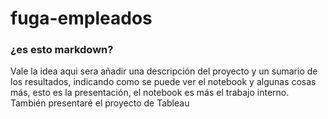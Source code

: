 # fuga-empleados

### ¿es esto markdown?

Vale la idea aqui sera añadir una descripción del proyecto y un sumario de los resultados, indicando como se puede ver el notebook y algunas cosas más, esto es la presentación, el notebook es más el trabajo interno. 
También presentaré el proyecto de Tableau
